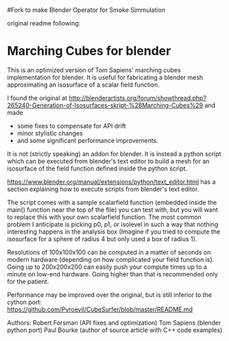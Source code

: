 #Fork to make Blender Operator for Smoke Simmulation

original readme following:

Marching Cubes for blender
==========================

This is an optimized version of Tom Sapiens' marching cubes
implementation for blender.  It is useful for fabricating a blender
mesh approximating an isosurface of a scalar field function.

I found the original at
http://blenderartists.org/forum/showthread.php?265240-Generation-of-Isosurfaces-skript-%28Marching-Cubes%29
and made
* some fixes to compensate for API drift
* minor stylistic changes
* and some significant performance improvements.

It is not (strictly speaking) an addon for blender.  It is instead a
python script which can be executed from blender's text editor to
build a mesh for an isosurface of the field function defined inside
the python script.

https://www.blender.org/manual/extensions/python/text_editor.html has
a section explaining how to execute scripts from blender's text
editor.

The script comes with a sample scalarfield function (embedded inside
the main() function near the top of the file) you can test with, but
you will want to replace this with your own scalarfield function.  The
most common problem I anticipate is picking p0, p1, or isolevel in
such a way that nothing interesting happens in the analysis box
(Imagine if you tried to compute the isosurface for a sphere of radius
4 but only used a box of radius 1).

Resolutions of 100x100x100 can be computed in a matter of seconds on
modern hardware (depending on how complicated your field function is).
Going up to 200x200x200 can easily push your compute times up to a
minute on low-end hardware.  Going higher than that is recommended
only for the patient.

Performance may be improved over the original, but is still inferior
to the cython port:
https://github.com/Pyroevil/CubeSurfer/blob/master/README.md



Authors:
Robert Forsman (API fixes and optimization)
Tom Sapiens (blender python port)
Paul Bourke (author of source article with C++ code examples)
